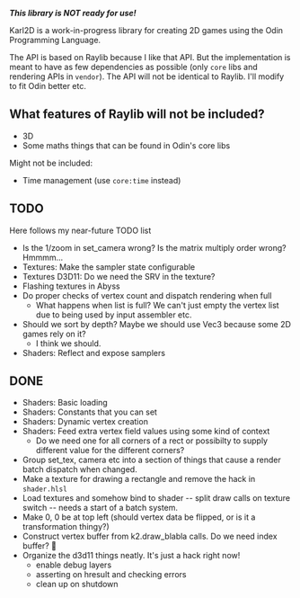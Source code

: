 ___This library is NOT ready for use!___

Karl2D is a work-in-progress library for creating 2D games using the Odin Programming Language.

The API is based on Raylib because I like that API. But the implementation is meant to have as few dependencies as possible (only `core` libs and rendering APIs in `vendor`). The API will not be identical to Raylib. I'll modify to fit Odin better etc.

## What features of Raylib will not be included?

* 3D
* Some maths things that can be found in Odin's core libs

Might not be included:
* Time management (use `core:time` instead)

## TODO

Here follows my near-future TODO list

* Is the 1/zoom in set_camera wrong? Is the matrix multiply order wrong? Hmmmm...
* Textures: Make the sampler state configurable
* Textures D3D11: Do we need the SRV in the texture?
* Flashing textures in Abyss
* Do proper checks of vertex count and dispatch rendering when full
	* What happens when list is full? We can't just empty the vertex list due to being used by input assembler etc.
* Should we sort by depth? Maybe we should use Vec3 because some 2D games rely on it?
	* I think we should.
* Shaders: Reflect and expose samplers

## DONE
* Shaders: Basic loading
* Shaders: Constants that you can set
* Shaders: Dynamic vertex creation
* Shaders: Feed extra vertex field values using some kind of context
	* Do we need one for all corners of a rect or possibilty to supply different value for the different corners?
* Group set_tex, camera etc into a section of things that cause a render batch dispatch when changed.
* Make a texture for drawing a rectangle and remove the hack in `shader.hlsl`
* Load textures and somehow bind to shader -- split draw calls on texture switch -- needs a start of a batch system.
* Make 0, 0 be at top left (should vertex data be flipped, or is it a transformation thingy?)
* Construct vertex buffer from k2.draw_blabla calls. Do we need index buffer? 🤷‍
* Organize the d3d11 things neatly. It's just a hack right now!
	* enable debug layers
	* asserting on hresult and checking errors
	* clean up on shutdown
